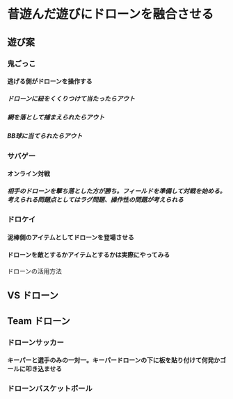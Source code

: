 # 昔遊んだ遊びにドローンを融合させる
## 遊び案
### 鬼ごっこ
#### 逃げる側がドローンを操作する
##### ドローンに紐をくくりつけて当たったらアウト
##### 網を落として捕まえられたらアウト
##### BB球に当てられたらアウト


### サバゲー
#### オンライン対戦
##### 相手のドローンを撃ち落とした方が勝ち。フィールドを準備して対戦を始める。考えられる問題点としてはラグ問題、操作性の問題が考えられる


### ドロケイ
#### 泥棒側のアイテムとしてドローンを登場させる


#### ドローンを敵とするかアイテムとするかは実際にやってみる

ドローンの活用方法
## VS ドローン
## Team ドローン
### ドローンサッカー  
#### キーパーと選手のみの一対一。キーパードローンの下に板を貼り付けて何発かゴールに叩き込ませる
### ドローンバスケットボール
